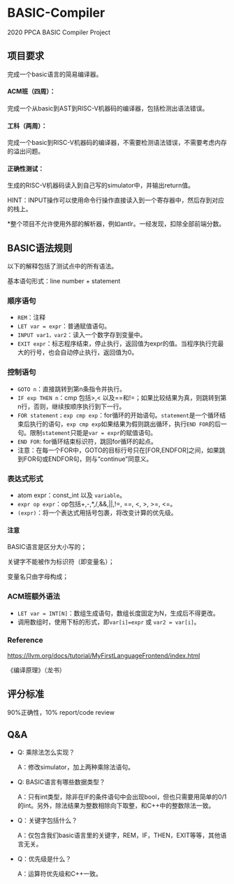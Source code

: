 # BASIC-Compiler
2020 PPCA BASIC Compiler Project

## 项目要求

完成一个basic语言的简易编译器。

#### ACM班（四周）：

完成一个从basic到AST到RISC-V机器码的编译器，包括检测出语法错误。

#### 工科（两周）：

完成一个basic到RISC-V机器码的编译器，不需要检测语法错误，不需要考虑内存的溢出问题。

#### 正确性测试：

生成的RISC-V机器码读入到自己写的simulator中，并输出return值。

HINT：INPUT操作可以使用命令行操作直接读入到一个寄存器中，然后存到对应的栈上。

*整个项目不允许使用外部的解析器，例如antlr。一经发现，扣除全部前端分数。



## BASIC语法规则

以下的解释包括了测试点中的所有语法。

基本语句形式：line number + statement

### 顺序语句

- `REM`：注释
- `LET var = expr`：普通赋值语句。
- `INPUT var1，var2`：读入一个数字存到变量中。
- `EXIT expr`：标志程序结束，停止执行，返回值为expr的值。当程序执行完最大的行号，也会自动停止执行，返回值为0。

### 控制语句

- `GOTO n`：直接跳转到第n条指令并执行。
- `IF exp THEN n`：cmp 包括>,< 以及==和!=；如果比较结果为真，则跳转到第n行，否则，继续按顺序执行到下一行。
- `FOR statement；exp cmp exp`：for循环的开始语句。`statement`是一个循环结束后执行的语句，`exp cmp exp`如果结果为假则跳出循环，执行`END FOR`的后一句。限制`statement`只能是`var = expr`的赋值语句。
- `END FOR`: for循环结束标识符，跳回for循环的起点。
- 注意：在每一个FOR中，GOTO的目标行号只在[FOR,ENDFOR]之间，如果跳到FOR句或ENDFOR句，则与“continue”同意义。

### 表达式形式

- atom expr：const_int 以及 `variable`。
- `expr op expr`：op包括+,-,*,/,&&,||,!=, ==, <, >, >=, <=。
- `(expr)`：将一个表达式用括号包裹，将改变计算的优先级。

#### 注意

BASIC语言是区分大小写的；

关键字不能被作为标识符（即变量名）；

变量名只由字母构成；

### ACM班额外语法

- `LET var = INT[N]`：数组生成语句，数组长度固定为N，生成后不得更改。
- 调用数组时，使用下标的形式，即`var[i]=expr` 或 `var2 = var[i]`。



### Reference

https://llvm.org/docs/tutorial/MyFirstLanguageFrontend/index.html

《编译原理》（龙书）

## 评分标准   

90%正确性，10% report/code review



## Q&A

- Q: 乘除法怎么实现？ 

  A：修改simulator，加上两种乘除法语句。

- Q: BASIC语言有哪些数据类型？ 

  A：只有int类型，除非在IF的条件语句中会出现bool，但也只需要用简单的0/1的int。另外，除法结果为整数相除向下取整，和C++中的整数除法一致。

- Q：关键字包括什么？

  A：仅包含我们basic语言里的关键字，REM，IF，THEN，EXIT等等，其他语言无关。

- Q：优先级是什么？

  A：运算符优先级和C++一致。